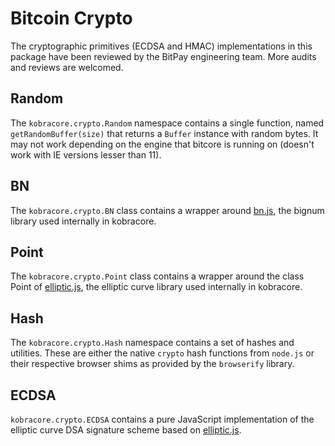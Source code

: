 # Bitcoin Crypto

The cryptographic primitives (ECDSA and HMAC) implementations in this package have been reviewed by the BitPay engineering team. More audits and reviews are welcomed.

## Random

The `kobracore.crypto.Random` namespace contains a single function, named `getRandomBuffer(size)` that returns a `Buffer` instance with random bytes. It may not work depending on the engine that bitcore is running on (doesn't work with IE versions lesser than 11).

## BN

The `kobracore.crypto.BN` class contains a wrapper around [bn.js](https://github.com/indutny/bn.js), the bignum library used internally in kobracore.

## Point

The `kobracore.crypto.Point` class contains a wrapper around the class Point of [elliptic.js](https://github.com/indutny/elliptic), the elliptic curve library used internally in kobracore.

## Hash

The `kobracore.crypto.Hash` namespace contains a set of hashes and utilities. These are either the native `crypto` hash functions from `node.js` or their respective browser shims as provided by the `browserify` library.

## ECDSA

`kobracore.crypto.ECDSA` contains a pure JavaScript implementation of the elliptic curve DSA signature scheme based on [elliptic.js](https://github.com/indutny/elliptic).
